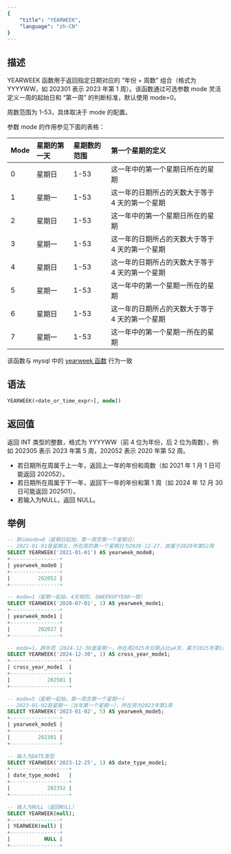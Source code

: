 ```yaml
---
{
    "title": "YEARWEEK",
    "language": "zh-CN"
}
---
```


## 描述

YEARWEEK 函数用于返回指定日期对应的 “年份 + 周数” 组合（格式为 YYYYWW，如 202301 表示 2023 年第 1 周）。该函数通过可选参数 mode 灵活定义一周的起始日和 “第一周” 的判断标准，默认使用 mode=0。

周数范围为 1-53，具体取决于 mode 的配置。

参数 mode 的作用参见下面的表格：

|Mode |星期的第一天 |星期数的范围 |第一个星期的定义                             |
|:----|:------------|:------------|:--------------------------------------------|
|0    |星期日       |1-53         |这一年中的第一个星期日所在的星期             |
|1    |星期一       |1-53         |这一年的日期所占的天数大于等于 4 天的第一个星期|
|2    |星期日       |1-53         |这一年中的第一个星期日所在的星期             |
|3    |星期一       |1-53         |这一年的日期所占的天数大于等于 4 天的第一个星期|
|4    |星期日       |1-53         |这一年的日期所占的天数大于等于 4 天的第一个星期|
|5    |星期一       |1-53         |这一年中的第一个星期一所在的星期             |
|6    |星期日       |1-53         |这一年的日期所占的天数大于等于 4 天的第一个星期|
|7    |星期一       |1-53         |这一年中的第一个星期一所在的星期             |

该函数与 mysql 中的 [yearweek 函数](https://dev.mysql.com/doc/refman/8.4/en/date-and-time-functions.html#function_yearweek) 行为一致

## 语法

```sql
YEARWEEK(<date_or_time_expr>[, mode])
```

## 返回值
返回 INT 类型的整数，格式为 YYYYWW（前 4 位为年份，后 2 位为周数），例如 202305 表示 2023 年第 5 周，202052 表示 2020 年第 52 周。

- 若日期所在周属于上一年，返回上一年的年份和周数（如 2021 年 1 月 1 日可能返回 202052）。
- 若日期所在周属于下一年，返回下一年的年份和第 1 周（如 2024 年 12 月 30 日可能返回 202501）。
- 若输入为NULL，返回 NULL。

## 举例

```sql
-- 默认mode=0（星期日起始，第一周含第一个星期日）
-- 2021-01-01是星期五，所在周的第一个星期日为2020-12-27，故属于2020年第52周
SELECT YEARWEEK('2021-01-01') AS yearweek_mode0;
+----------------+
| yearweek_mode0 |
+----------------+
|         202052 |
+----------------+

-- mode=1（星期一起始，4天规则，与WEEKOFYEAR一致）
SELECT YEARWEEK('2020-07-01', 1) AS yearweek_mode1;
+----------------+
| yearweek_mode1 |
+----------------+
|         202027 |
+----------------+

-- mode=1，跨年周（2024-12-30是星期一，所在周2025年日期占比≥4天，属于2025年第1周）
SELECT YEARWEEK('2024-12-30', 1) AS cross_year_mode1;
+-------------------+
| cross_year_mode1  |
+-------------------+
|            202501 |
+-------------------+

-- mode=5（星期一起始，第一周含第一个星期一）
-- 2023-01-02是星期一（当年第一个星期一），所在周为2023年第1周
SELECT YEARWEEK('2023-01-02', 5) AS yearweek_mode5;
+----------------+
| yearweek_mode5 |
+----------------+
|         202301 |
+----------------+

-- 输入为DATE类型
SELECT YEARWEEK('2023-12-25', 1) AS date_type_mode1;
+-------------------+
| date_type_mode1   |
+-------------------+
|            202352 |  
+-------------------+

-- 输入为NULL（返回NULL）
SELECT YEARWEEK(null);
+----------------+
| YEARWEEK(null) |
+----------------+
|           NULL |
+----------------+
```